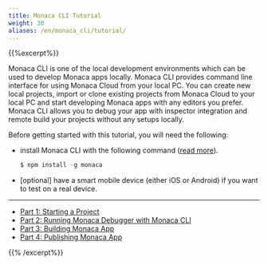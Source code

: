 ```yaml
---
title: Monaca CLI Tutorial
weight: 30
aliases: /en/monaca_cli/tutorial/
---
```


{{%excerpt%}} 

Monaca CLI is one of the local development environments which can be
used to develop Monaca apps locally. Monaca CLI provides command line
interface for using Monaca Cloud from your local PC. You can create new
local projects, import or clone existing projects from Monaca Cloud to
your local PC and start developing Monaca apps with any editors you
prefer. Monaca CLI allows you to debug your app with inspector
integration and remote build your projects without any setups locally.

Before getting started with this tutorial, you will need the following:

- install Monaca CLI with the following command ([read more](/en/products_guide/monaca_cli/overview/#step-1-cli-installation)).
    
    ```javascript
    $ npm install -g monaca
    ```

- [optional] have a smart mobile device (either iOS or Android) if you want to test on a real device.

<hr>

- [Part 1: Starting a Project](/en/tutorials/monaca_cli/starting_project)
- [Part 2: Running Monaca Debugger with Monaca CLI](/en/tutorials/monaca_cli/testing_debugging)
- [Part 3: Building Monaca App](/en/tutorials/monaca_cli/building_app)
- [Part 4: Publishing Monaca App](/en/tutorials/monaca_cli/publishing_app)

{{% /excerpt%}}